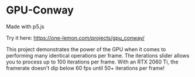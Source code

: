 # GPU-Conway
 Made with p5.js
 
 Try it here: https://one-lemon.com/projects/gpu_conway/
 
 This project demonstrates the power of the GPU when it comes to performing many identical operations per frame. The iterations slider allows you to process up to 100 iterations per frame. With an RTX 2060 Ti, the framerate doesn't dip below 60 fps until 50+ iterations per frame!
 
